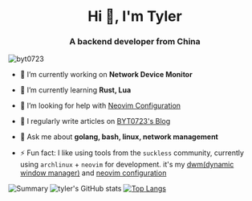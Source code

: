 <h1 align="center">Hi 👋, I'm Tyler</h1>
<h3 align="center">A backend developer from China</h3>

<p align="left"> <img src="https://komarev.com/ghpvc/?username=byt0723&label=Profile%20views&color=0e75b6&style=flat" alt="byt0723" /> </p>

- 🔭 I’m currently working on **Network Device Monitor**

- 🌱 I’m currently learning **Rust, Lua**

- 🤝 I’m looking for help with [Neovim Configuration](https://github.com/BYT0723/nvim)

- 📝 I regularly write articles on [BYT0723's Blog](https://byt0723.xyz)

- 💬 Ask me about **golang, bash, linux, network management**

- ⚡ Fun fact: I like using tools from the `suckless` community, currently using `archlinux` + `neovim` for development. it's my [dwm(dynamic window manager)](https://github.com/BYT0723/dwm) and [neovim configuration](https://github.com/BYT0723/nvim)

![Summary](http://github-profile-summary-cards.vercel.app/api/cards/profile-details?username=BYT0723&theme=github)
![tyler's GitHub stats](https://github-readme-stats.vercel.app/api?username=BYT0723&show_icons=true)
[![Top Langs](https://github-readme-stats.vercel.app/api/top-langs/?username=BYT0723&layout=compact&exclude_repo=BYT0723,dotfile,wallpapers,blog,byt0723.github.io,dwm,st,nvim)](https://github.com/anuraghazra/github-readme-stats)  
